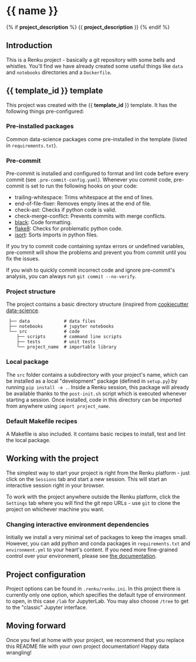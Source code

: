 # {{ name }}
{% if __project_description__ %}
{{ __project_description__ }}
{% endif %}
## Introduction

This is a Renku project - basically a git repository with some
bells and whistles. You'll find we have already created some
useful things like `data` and `notebooks` directories and
a `Dockerfile`.

## {{ __template_id__ }} template

This project was created with the {{ __template_id__ }} template. It has the following things pre-configured:

###  Pre-installed packages

Common data-science packages come pre-installed in the template (listed in `requirements.txt`).

### Pre-commit

Pre-commit is installed and configured to format and lint code before every commit (see `.pre-commit-config.yaml`).
Whenever you commit code, pre-commit is set to run the following hooks on your code:

* trailing-whitespace: Trims whitespace at the end of lines.
* end-of-file-fixer: Removes empty lines at the end of file.
* check-ast: Checks if python code is valid.
* check-merge-conflict: Prevents commits with merge conflicts.
* [black](https://github.com/psf/black): Code formatting.
* [flake8](https://flake8.pycqa.org/en/latest/): Checks for problematic python code.
* [isort](https://github.com/PyCQA/isort): Sorts imports in python files.

If you try to commit code containing syntax errors or undefined variables, pre-commit will show the problems and prevent you from commit until you fix the issues.

If you wish to quickly commit incorrect code and ignore pre-commit's analysis, you can always run `git commit --no-verify`.

### Project structure

The project contains a basic directory structure (inspired from [cookiecutter data-science](https://drivendata.github.io/cookiecutter-data-science/).

```
 ├── data             # data files
 ├── notebooks        # jupyter notebooks
 └── src              # code
    ├── scripts       # command line scripts
    ├── tests         # unit tests
    └── project_name  # importable library
```
### Local package

The `src` folder contains a subdirectory with your project's name, which can be installed as a local "development" package (defined in `setup.py`) by running `pip install -e .`. Inside a Renku session, this package will already be available thanks to the `post-init.sh` script which is executed whenever starting a session. Once installed, code in this directory can be imported from anywhere using `import project_name`.

### Default Makefile recipes

A Makefile is also included. It contains basic recipes to install, test and lint the local package.

## Working with the project

The simplest way to start your project is right from the Renku
platform - just click on the `Sessions` tab and start a new session.
This will start an interactive session right in your browser.

To work with the project anywhere outside the Renku platform,
click the `Settings` tab where you will find the
git repo URLs - use `git` to clone the project on whichever machine you want.

### Changing interactive environment dependencies

Initially we install a very minimal set of packages to keep the images small.
However, you can add python and conda packages in `requirements.txt` and
`environment.yml` to your heart's content. If you need more fine-grained
control over your environment, please see [the documentation](https://renku.readthedocs.io/en/latest/user/advanced_interfaces.html#dockerfile-modifications).

## Project configuration

Project options can be found in `.renku/renku.ini`. In this
project there is currently only one option, which specifies
the default type of environment to open, in this case `/lab` for
JupyterLab. You may also choose `/tree` to get to the "classic" Jupyter
interface.

## Moving forward

Once you feel at home with your project, we recommend that you replace
this README file with your own project documentation! Happy data wrangling!
